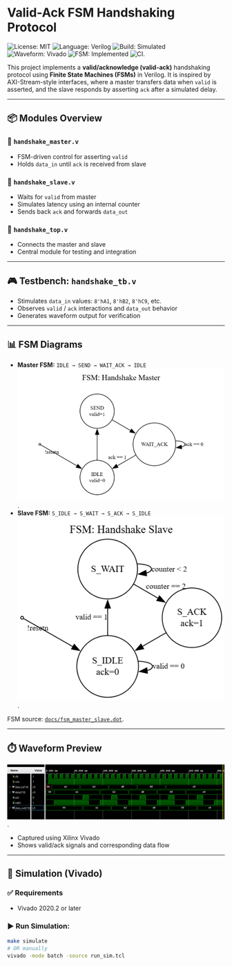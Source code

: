 # Valid-Ack FSM Handshaking Protocol

![License: MIT](https://img.shields.io/badge/License-MIT-blue.svg)
![Language: Verilog](https://img.shields.io/badge/language-Verilog-yellow.svg)
![Build: Simulated](https://img.shields.io/badge/build-simulated-green)
![Waveform: Vivado](https://img.shields.io/badge/waveform-Vivado-blue)
![FSM: Implemented](https://img.shields.io/badge/FSM-Implemented-red)
![CI](https://github.com/SayantanMandal2000/rtl-interface-designs/blob/main/.github/workflows/sim.yml/badge.svg).

This project implements a **valid/acknowledge (valid-ack)** handshaking protocol using **Finite State Machines (FSMs)** in Verilog. It is inspired by AXI-Stream-style interfaces, where a master transfers data when `valid` is asserted, and the slave responds by asserting `ack` after a simulated delay.


---

## 📦 Modules Overview

### 🔷 `handshake_master.v`
- FSM-driven control for asserting `valid`
- Holds `data_in` until `ack` is received from slave

### 🔷 `handshake_slave.v`
- Waits for `valid` from master
- Simulates latency using an internal counter
- Sends back `ack` and forwards `data_out`

### 🔷 `handshake_top.v`
- Connects the master and slave
- Central module for testing and integration

---

## 🎮 Testbench: `handshake_tb.v`

- Stimulates `data_in` values: `8'hA1`, `8'hB2`, `8'hC9`, etc.
- Observes `valid` / `ack` interactions and `data_out` behavior
- Generates waveform output for verification

---

## 📊 FSM Diagrams


- **Master FSM:** `IDLE → SEND → WAIT_ACK → IDLE`
  ![FSM Diagram](https://github.com/SayantanMandal2000/rtl-interface-designs/blob/main/valid_ack_fsm_handshake/docs/HandShakeMaster_FSM.png).
- **Slave FSM:** `S_IDLE → S_WAIT → S_ACK → S_IDLE`
![FSM Diagram](https://github.com/SayantanMandal2000/rtl-interface-designs/blob/main/valid_ack_fsm_handshake/docs/HandShakeSlave_FSM.png).

FSM source: [`docs/fsm_master_slave.dot`](docs/fsm_master_slave.dot).

---

## ⏱️ Waveform Preview

![Waveform](https://github.com/SayantanMandal2000/rtl-interface-designs/blob/main/valid_ack_fsm_handshake/docs/HandShake_waveform.png).

- Captured using Xilinx Vivado
- Shows valid/ack signals and corresponding data flow

---

## 🚀 Simulation (Vivado)

### ✅ Requirements
- Vivado 2020.2 or later

### ▶ Run Simulation:

```bash
make simulate
# OR manually
vivado -mode batch -source run_sim.tcl
